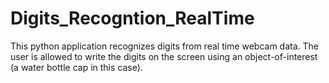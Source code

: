 # Digits_Recogntion_RealTime
This python application recognizes digits from real time webcam data. The user is allowed to write the digits on the screen using an object-of-interest (a water bottle cap in this case).
